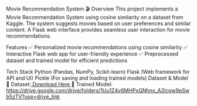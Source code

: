Movie Recommendation System 🎬
Overview
This project implements a Movie Recommendation System using cosine similarity on a dataset from Kaggle. The system suggests movies based on user preferences and similar content. A Flask web interface provides seamless user interaction for movie recommendations.

Features
✅ Personalized movie recommendations using cosine similarity
✅ Interactive Flask web app for user-friendly experience
✅ Preprocessed dataset and trained model for efficient predictions

Tech Stack
Python (Pandas, NumPy, Scikit-learn)
Flask (Web framework for API and UI)
Pickle (For saving and loading trained models)
Dataset & Model
📂 Dataset:[ Download Here ](https://drive.google.com/drive/folders/1FvEO0V5PdmeyxxgCWG61muLqU78z1hHX?usp=sharing)
📂 Trained Model: https://drive.google.com/drive/folders/1Uu1Z4v6MHPxQNhnx_A2lcpw9pSwb5zTV?usp=drive_link
